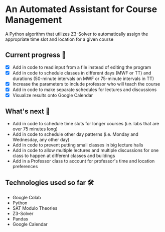 #  An Automated Assistant for Course Management
A Python algorithm that utilizes Z3-Solver to automatically assign the appropriate time slot and location for a given course

## Current progress  🏃
- [x] Add in code to read input from a file instead of editing the program
- [x] Add in code to schedule classes in different days (MWF or TT) and durations (50-minute intervals on MWF or 75-minute intervals in TT)
- [x] Increase the parameters to include professor who will teach the course
- [x] Add in code to make separate schedules for lectures and discussions
- [x] Visualize results onto Google Calendar

## What's next  🧩
- Add in code to schedule time slots for longer courses (i.e. labs that are over 75 minutes long)
- Add in code to schedule other day patterns (i.e. Monday and Wednesday, any other day)
- Add in code to prevent putting small classes in big lecture halls
- Add in code to allow multiple lectures and multiple discussions for one class to happen at different classes and buildings
- Add in a Professor class to account for professor's time and location preferences

## Technologies used so far  🛠️
- Google Colab
- Python
- SAT Modulo Theories
- Z3-Solver
- Pandas
- Google Calendar


